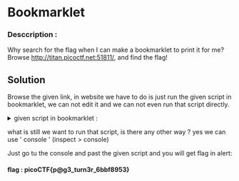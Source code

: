 # Bookmarklet


### Desccription :
Why search for the flag when I can make a bookmarklet to print it for me?
Browse http://titan.picoctf.net:51811/, and find the flag!


## Solution

Browse the given link, in website we have to do is just run the given script in bookmarklet, we can not edit it and we can not even run that script directly.

<details>
<summary markdown="span">given script in bookmarklet : </summary>
```
        javascript:(function() {
            var encryptedFlag = "àÒÆÞ¦È¬ëÙ£ÖÓÚåÛÑ¢ÕÓÒËÉ§©í";
            var key = "picoctf";
            var decryptedFlag = "";
            for (var i = 0; i < encryptedFlag.length; i++) {
                decryptedFlag += String.fromCharCode((encryptedFlag.charCodeAt(i) - key.charCodeAt(i % key.length) + 256) % 256);
            }
            alert(decryptedFlag);
        })();
```
                                
</details>

what is still we want to run that script, is there any other way ?
yes we can use ' console ' (inspect > console)

Just go tu the console and past the given script and you will get flag in alert:


#### flag :   picoCTF{p@g3_turn3r_6bbf8953}